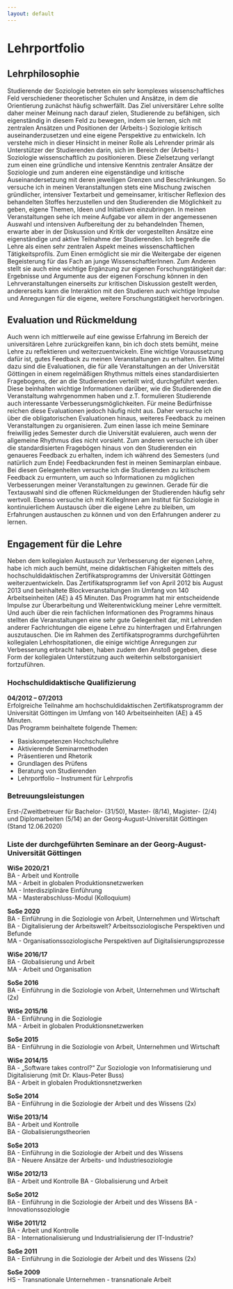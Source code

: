 ```yaml
---
layout: default
---
```

# Lehrportfolio

## Lehrphilosophie

Studierende der Soziologie betreten ein sehr komplexes wissenschaftliches Feld verschiedener theoretischer Schulen und Ansätze, in dem die Orientierung zunächst häufig schwerfällt. Das Ziel universitärer Lehre sollte daher meiner Meinung nach darauf zielen, Studierende zu befähigen, sich eigenständig in diesem Feld zu bewegen, indem sie lernen, sich mit zentralen Ansätzen und Positionen der (Arbeits-) Soziologie kritisch auseinanderzusetzen und eine eigene Perspektive zu entwickeln.
Ich verstehe mich in dieser Hinsicht in meiner Rolle als Lehrender primär als Unterstützer der Studierenden darin, sich im Bereich der (Arbeits-) Soziologie wissenschaftlich zu positionieren. Diese Zielsetzung verlangt zum einen eine gründliche und intensive Kenntnis zentraler Ansätze der Soziologie und zum anderen eine eigenständige und kritische Auseinandersetzung mit deren jeweiligen Grenzen und Beschränkungen.
So versuche ich in meinen Veranstaltungen stets eine Mischung zwischen gründlicher, intensiver Textarbeit und gemeinsamer, kritischer Reflexion des behandelten Stoffes herzustellen und den Studierenden die Möglichkeit zu geben, eigene Themen, Ideen und Initiativen einzubringen. In meinen Veranstaltungen sehe ich meine Aufgabe vor allem in der angemessenen Auswahl und intensiven Aufbereitung der zu behandelnden Themen, erwarte aber in der Diskussion und Kritik der vorgestellten Ansätze eine eigenständige und aktive Teilnahme der Studierenden.
Ich begreife die Lehre als einen sehr zentralen Aspekt meines wissenschaftlichen Tätigkeitsprofils. Zum Einen ermöglicht sie mir die Weitergabe der eigenen Begeisterung für das Fach an junge WissenschaftlerInnen. Zum Anderen stellt sie auch eine wichtige Ergänzung zur eigenen Forschungstätigkeit dar: Ergebnisse und Argumente aus der eigenen Forschung können in den Lehrveranstaltungen einerseits zur kritischen Diskussion gestellt werden, andererseits kann die Interaktion mit den Studieren auch wichtige Impulse und Anregungen für die eigene, weitere Forschungstätigkeit hervorbringen.

## Evaluation und Rückmeldung
Auch wenn ich mittlerweile auf eine gewisse Erfahrung im Bereich der universitären Lehre zurückgreifen kann, bin ich doch stets bemüht, meine Lehre zu reflektieren und weiterzuentwickeln. Eine wichtige Voraussetzung dafür ist, gutes Feedback zu meinen Veranstaltungen zu erhalten. Ein Mittel dazu sind die Evaluationen, die für alle Veranstaltungen an der Universität Göttingen in einem regelmäßigen Rhythmus mittels eines standardisierten Fragebogens, der an die Studierenden verteilt wird, durchgeführt werden. Diese beinhalten wichtige Informationen darüber, wie die Studierenden die Veranstaltung wahrgenommen haben und z.T. formulieren Studierende auch interessante Verbesserungsmöglichkeiten. Für meine Bedürfnisse reichen diese Evaluationen jedoch häufig nicht aus. Daher versuche ich über die obligatorischen Evaluationen hinaus, weiteres Feedback zu meinen Veranstaltungen zu organisieren. Zum einen lasse ich meine Seminare freiwillig jedes Semester durch die Universität evaluieren, auch wenn der allgemeine Rhythmus dies nicht vorsieht. Zum anderen versuche ich über die standardisierten Fragebögen hinaus von den Studierenden ein genaueres Feedback zu erhalten, indem ich während des Semesters (und natürlich zum Ende) Feedbackrunden fest in meinen Seminarplan einbaue. Bei diesen Gelegenheiten versuche ich die Studierenden zu kritischem Feedback zu ermuntern, um auch so Informationen zu möglichen Verbesserungen meiner Veranstaltungen zu gewinnen. Gerade für die Textauswahl sind die offenen Rückmeldungen der Studierenden häufig sehr wertvoll. Ebenso versuche ich mit KollegInnen am Institut für Soziologie in kontinuierlichem Austausch über die eigene Lehre zu bleiben, um Erfahrungen austauschen zu können und von den Erfahrungen anderer zu lernen.

## Engagement für die Lehre

Neben dem kollegialen Austausch zur Verbesserung der eigenen Lehre, habe ich mich auch bemüht, meine didaktischen Fähigkeiten mittels des hochschuldidaktischen Zertifikatsprogramms der Universität Göttingen weiterzuentwickeln. Das Zertifikatsprogramm lief von April 2012 bis August 2013 und beinhaltete Blockveranstaltungen im Umfang von 140 Arbeitseinheiten (AE) à 45 Minuten. Das Programm hat mir entscheidende Impulse zur Überarbeitung und Weiterentwicklung meiner Lehre vermittelt. Und auch über die rein fachlichen Informationen des Programms hinaus stellten die Veranstaltungen eine sehr gute Gelegenheit dar, mit Lehrenden anderer Fachrichtungen die eigene Lehre zu hinterfragen und Erfahrungen auszutauschen. Die im Rahmen des Zertifikatsprogramms durchgeführten kollegialen Lehrhospitationen, die einige wichtige Anregungen zur Verbesserung erbracht haben, haben zudem den Anstoß gegeben, diese Form der kollegialen Unterstützung auch weiterhin selbstorganisiert fortzuführen.

### Hochschuldidaktische Qualifizierung

**04/2012 – 07/2013**  
Erfolgreiche Teilnahme am hochschuldidaktischen Zertifikatsprogramm
der Universität Göttingen im Umfang von 140 Arbeitseinheiten (AE) à
45 Minuten.  
Das Programm beinhaltete folgende Themen:
* Basiskompetenzen Hochschullehre
* Aktivierende Seminarmethoden
* Präsentieren und Rhetorik
* Grundlagen des Prüfens
* Beratung von Studierenden
* Lehrportfolio – Instrument für Lehrprofis

### Betreuungsleistungen
Erst-/Zweitbetreuer für Bachelor- (31/50), Master- (8/14), Magister- (2/4) und Diplomarbeiten (5/14) an
der Georg-August-Universität Göttingen (Stand 12.06.2020)

### Liste der durchgeführten Seminare an der Georg-August-Universität Göttingen

**WiSe 2020/21**    
BA	- Arbeit und Kontrolle  
MA	- Arbeit in globalen Produktionsnetzwerken  
MA 	- Interdisziplinäre Einführung  
MA	- Masterabschluss-Modul (Kolloquium)  

**SoSe 2020**  
BA	- Einführung in die Soziologie von Arbeit, Unternehmen und Wirtschaft  
BA	- Digitalisierung der Arbeitswelt? Arbeitssoziologische Perspektiven und Befunde  
MA	- Organisationssoziologische Perspektiven auf Digitalisierungsprozesse  

**WiSe 2016/17**  
BA	- Globalisierung und Arbeit  
MA	- Arbeit und Organisation  

**SoSe 2016**  
BA	- Einführung in die Soziologie von Arbeit, Unternehmen und Wirtschaft (2x)  

**WiSe 2015/16**  
BA	- Einführung in die Soziologie  
MA	- Arbeit in globalen Produktionsnetzwerken  

**SoSe 2015**  
BA	- Einführung in die Soziologie von Arbeit, Unternehmen und Wirtschaft  

**WiSe 2014/15**  
BA	- „Software takes control?“ Zur Soziologie von Informatisierung und Digitalisierung (mit Dr. Klaus-Peter Buss)  
BA	- Arbeit in globalen Produktionsnetzwerken  

**SoSe 2014**  
BA	- Einführung in die Soziologie der Arbeit und des Wissens (2x)  

**WiSe 2013/14**  
BA	- Arbeit und Kontrolle  
BA	- Globalisierungstheorien  

**SoSe 2013**  
BA	- Einführung in die Soziologie der Arbeit und des Wissens  
BA	- Neuere Ansätze der Arbeits- und Industriesoziologie  

**WiSe 2012/13**  
BA	- Arbeit und Kontrolle
BA	- Globalisierung und Arbeit

**SoSe 2012**  
BA	- Einführung in die Soziologie der Arbeit und des Wissens
BA	- Innovationssoziologie

**WiSe 2011/12**  
BA	- Arbeit und Kontrolle  
BA	- Internationalisierung und Industrialisierung der IT-Industrie?  

**SoSe 2011**  
BA	- Einführung in die Soziologie der Arbeit und des Wissens (2x)  

**SoSe 2009**  
HS	- Transnationale Unternehmen - transnationale Arbeit  
